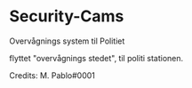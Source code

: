 # Security-Cams

Overvågnings system til Politiet

 flyttet "overvågnings stedet", til politi stationen.

Credits: M. Pablo#0001
